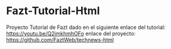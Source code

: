 # Fazt-Tutorial-Html
 Proyecto Tutorial de Fazt dado en el siguiente enlace del tutorial: https://youtu.be/Q2imkhmhOFo
enlace del proyecto: https://github.com/FaztWeb/technews-html